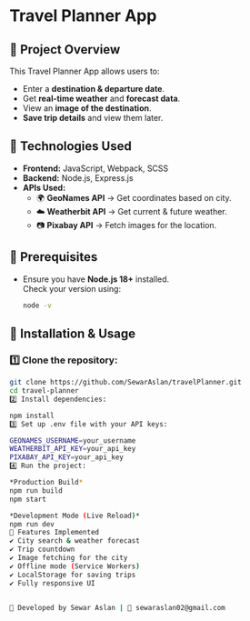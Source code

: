 # Travel Planner App

## 📌 Project Overview
This Travel Planner App allows users to:
- Enter a **destination & departure date**.
- Get **real-time weather** and **forecast data**.
- View an **image of the destination**.
- **Save trip details** and view them later.

## 🚀 Technologies Used
- **Frontend:** JavaScript, Webpack, SCSS
- **Backend:** Node.js, Express.js
- **APIs Used:** 
  - 🌍 **GeoNames API** → Get coordinates based on city.
  - ☁️ **Weatherbit API** → Get current & future weather.
  - 📷 **Pixabay API** → Fetch images for the location.

## 🔧 Prerequisites
- Ensure you have **Node.js 18+** installed.  
  Check your version using:
  ```bash
  node -v


## 📜 Installation & Usage
### 1️⃣ Clone the repository:
```bash
git clone https://github.com/SewarAslan/travelPlanner.git
cd travel-planner
2️⃣ Install dependencies:

npm install
3️⃣ Set up .env file with your API keys:

GEONAMES_USERNAME=your_username
WEATHERBIT_API_KEY=your_api_key
PIXABAY_API_KEY=your_api_key
4️⃣ Run the project:

*Production Build*
npm run build
npm start

*Development Mode (Live Reload)*
npm run dev
🎯 Features Implemented
✔️ City search & weather forecast
✔️ Trip countdown
✔️ Image fetching for the city
✔️ Offline mode (Service Workers)
✔️ LocalStorage for saving trips
✔️ Fully responsive UI


👋 Developed by Sewar Aslan | 📧 sewaraslan02@gmail.com
